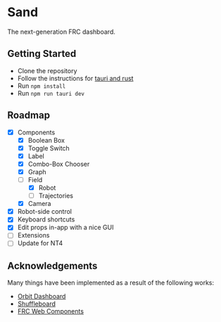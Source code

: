 # Sand

The next-generation FRC dashboard.

## Getting Started

- Clone the repository
- Follow the instructions for [tauri and rust](https://tauri.app/v1/guides/getting-started/prerequisites)
- Run `npm install`
- Run `npm run tauri dev`

## Roadmap

- [x] Components
  - [x] Boolean Box
  - [x] Toggle Switch
  - [x] Label
  - [x] Combo-Box Chooser
  - [x] Graph
  - [ ] Field
    - [x] Robot
    - [ ] Trajectories
  - [x] Camera
- [x] Robot-side control
- [x] Keyboard shortcuts
- [x] Edit props in-app with a nice GUI
- [ ] Extensions
- [ ] Update for NT4

## Acknowledgements

Many things have been implemented as a result of the following works:

- [Orbit Dashboard](https://github.com/orbit1690/orbitdashboard)
- [Shuffleboard](https://github.com/wpilibsuite/shuffleboard)
- [FRC Web Components](https://github.com/frc-web-components)
